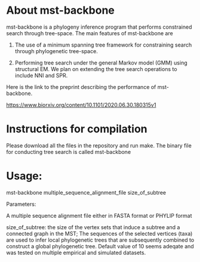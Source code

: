 # About mst-backbone

mst-backbone is a phylogeny inference program that performs constrained search through tree-space. The main features of mst-backbone are

1) The use of a minimum spanning tree framework for constraining search through phylogenetic tree-space.

2) Performing tree search under the general Markov model (GMM) using structural EM. We plan on extending the tree search operations to include NNI and SPR.

Here is the link to the preprint describing the performance of mst-backbone. 

https://www.biorxiv.org/content/10.1101/2020.06.30.180315v1

# Instructions for compilation

Please download all the files in the repository and run make. The binary file for conducting tree search is called mst-backbone

# Usage: 

mst-backbone  multiple_sequence_alignment_file  size_of_subtree

Parameters:

A multiple sequence alignment file either in FASTA format or PHYLIP format

size_of_subtree: the size of the vertex sets that induce a subtree and a connected graph in the MST; The sequences of the selected vertices (taxa) are used to infer local phylogenetic trees that are subsequently combined to construct a global phylogenetic tree. Default value of 10 seems adeqate and was tested on multiple empirical and simulated datasets.
